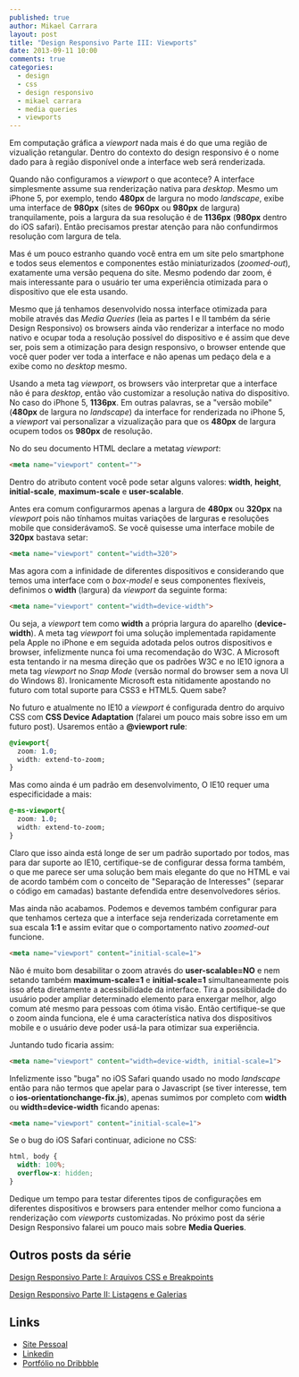 ```yaml
---
published: true
author: Mikael Carrara
layout: post
title: "Design Responsivo Parte III: Viewports"
date: 2013-09-11 10:00
comments: true
categories:
  - design
  - css
  - design responsivo
  - mikael carrara
  - media queries
  - viewports
---
```


Em computação gráfica a *viewport* nada mais é do que uma região de vizualição retangular. Dentro do contexto do design responsivo é o nome dado para à região disponível onde a interface web será renderizada.

<!-- more -->

Quando não configuramos a *viewport* o que acontece? A interface simplesmente assume sua renderização nativa para *desktop*. Mesmo um iPhone 5, por exemplo, tendo **480px** de largura no modo *landscape*, exibe uma interface de **980px** (sites de **960px** ou **980px** de largura) tranquilamente, pois a largura da sua resolução é de **1136px** (**980px** dentro do iOS safari). Então precisamos prestar atenção para não confundirmos resolução com largura de tela.

Mas é um pouco estranho quando você entra em um site pelo smartphone e todos seus elementos e componentes estão miniaturizados (*zoomed-out*), exatamente uma versão pequena do site. Mesmo podendo dar zoom, é mais interessante para o usuário ter uma experiência otimizada para o dispositivo que ele esta usando.

Mesmo que já tenhamos desenvolvido nossa interface otimizada para mobile através das *Media Queries* (leia as partes I e II também da série Design Responsivo) os browsers ainda vão renderizar a interface no modo nativo e ocupar toda a resolução possível do dispositivo e é assim que deve ser, pois sem a otimização para design responsivo, o browser entende que você quer poder ver toda a interface e não apenas um pedaço dela e a exibe como no *desktop* mesmo.

Usando a meta tag *viewport*, os browsers vão interpretar que a interface não é para *desktop*, então vão customizar a resolução nativa do dispositivo. No caso do iPhone 5, **1136px**. Em outras palavras, se a "versão mobile" (**480px** de largura no *landscape*) da interface for renderizada no iPhone 5, a *viewport* vai personalizar a vizualização para que os **480px** de largura ocupem todos os **980px** de resolução.

No <head> do seu documento HTML declare a metatag *viewport*:

```html
<meta name="viewport" content="">
```

Dentro do atributo content você pode setar alguns valores: **width**, **height**, **initial-scale**, **maximum-scale**  e **user-scalable**.

Antes era comum configurarmos apenas a largura de **480px** ou **320px** na *viewport* pois não tínhamos muitas variações de larguras e resoluções mobile que considerávamoS. Se você quisesse uma interface mobile de **320px** bastava setar:

```html
<meta name="viewport" content="width=320">
```

Mas agora com a infinidade de diferentes dispositivos e considerando que temos uma interface com o *box-model* e seus componentes flexíveis, definimos o **width** (largura) da *viewport* da seguinte forma:

```html
<meta name="viewport" content="width=device-width">
```

Ou seja, a *viewport* tem como **width** a própria largura do aparelho (**device-width**). A meta tag *viewport* foi uma solução implementada rapidamente pela Apple no iPhone e em seguida adotada pelos outros dispositivos e browser, infelizmente nunca foi uma recomendação do W3C. A Microsoft esta tentando ir na mesma direção que os padrões W3C e no IE10 ignora a meta tag *viewport* no *Snap Mode* (versão normal do browser sem a nova UI do Windows 8). Ironicamente Microsoft esta nitidamente apostando no futuro com total suporte para CSS3 e HTML5. Quem sabe?

No futuro e atualmente no IE10 a *viewport* é configurada dentro do arquivo CSS com **CSS Device Adaptation** (falarei um pouco mais sobre isso em um futuro post). Usaremos então a **@viewport rule**:

```css
@viewport{
  zoom: 1.0;
  width: extend-to-zoom;
}
```

Mas como ainda é um padrão em desenvolvimento, O IE10 requer uma especificidade a mais:

```css
@-ms-viewport{
  zoom: 1.0;
  width: extend-to-zoom;
}
```

Claro que isso ainda está longe de ser um padrão suportado por todos, mas para dar suporte ao IE10, certifique-se de configurar dessa forma também, o que me parece ser uma solução bem mais elegante do que no HTML e vai de acordo também com o conceito de "Separação de Interesses" (separar o código em camadas) bastante defendida entre desenvolvedores sérios.

Mas ainda não acabamos. Podemos e devemos também configurar para que tenhamos certeza que a interface seja renderizada corretamente em sua escala **1:1** e assim evitar que o comportamento nativo *zoomed-out* funcione.

```html
<meta name="viewport" content="initial-scale=1">
```

Não é muito bom desabilitar o zoom através do **user-scalable=NO** e nem setando também **maximum-scale=1** e **initial-scale=1** simultaneamente pois isso afeta diretamente a acessibilidade da interface. Tira a possibilidade do usuário poder ampliar determinado elemento para enxergar melhor, algo comum até mesmo para pessoas com ótima visão. Então certifique-se que o zoom ainda funciona, ele é uma característica nativa dos dispositivos mobile e o usuário deve poder usá-la para otimizar sua experiência.

Juntando tudo ficaria assim:

```html
<meta name="viewport" content="width=device-width, initial-scale=1">
```

Infelizmente isso "buga" no iOS Safari quando usado no modo *landscape* então para não termos que apelar para o Javascript (se tiver interesse, tem o **ios-orientationchange-fix.js**), apenas sumimos por completo com **width** ou **width=device-width** ficando apenas:

```html
<meta name="viewport" content="initial-scale=1">
```

Se o bug do iOS Safari continuar, adicione no CSS:

```css
html, body {
  width: 100%;
  overflow-x: hidden;
}
```

Dedique um tempo para testar diferentes tipos de configurações em diferentes dispositivos e browsers para entender melhor como funciona a renderização com *viewports* customizadas. No próximo post da série Design Responsivo falarei um pouco mais sobre **Media Queries**.


## Outros posts da série

[Design Responsivo Parte I: Arquivos CSS e Breakpoints](http://helabs.com.br/blog/2013/02/27/design-responsivo-parte-i-arquivos-css-e-breakpoints)

[Design Responsivo Parte II: Listagens e Galerias](http://helabs.com.br/blog/2013/05/24/design-responsivo-parte-ii-listagens-e-galerias/)

## Links

- [Site Pessoal](http://www.mikaelcarrara.com)
- [Linkedin](br.linkedin.com/in/mikaelcarrara/)
- [Portfólio no Dribbble](http://dribbble.com/mikaelcarrara)
